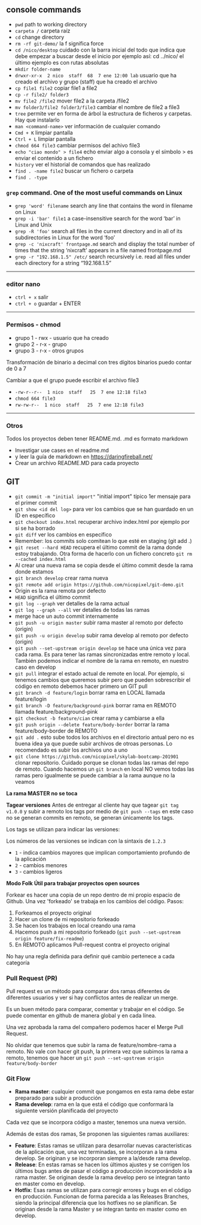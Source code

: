 ## console commands

- `pwd` path to working directory
- `carpeta /` carpeta raíz
- `cd` change directory
- `rm -rf git-demo/` la f significa force
- `cd /nico/desktop` cuidado con la barra inicial del todo que indica que debe empezar a buscar desde el inicio por ejemplo así: cd ../nico/ el último ejemplo es con rutas absolutas
- `mkdir folder-name`
- `drwxr-xr-x  2 nico  staff  68  7 ene 12:00 lab` usuario que ha creado el archivo y grupo (staff) que ha creado el archivo
- `cp file1 file2` copiar file1 a file2
- `cp -r file2/ folder3`
- `mv file2 /file2` mover file2 a la carpeta /file2
- `mv folder3/file2 folder3/file3` cambiar el nombre de file2 a file3
- `tree` permite ver en forma de árbol la estructura de ficheros y carpetas. Hay que instalarlo
- `man <command-name>` ver información de cualquier comando
- `Cmd + K` limpiar pantalla
- `Ctrl + L` limpiar pantalla
- `chmod 664 file3` cambiar permisos del achivo file3
- `echo "ciao mondo" > file4` echo enviar algo a consola y el símbolo > es enviar el contenido a un fichero
- `history` ver el historial de comandos que has realizado
- `find . -name file2` buscar un fichero o carpeta
- `find . -type` 

### `grep` command. One of the most useful commands on Linux 
- `grep 'word' filename` search any line that contains the word in filename on Linux
- `grep -i 'bar' file1` a case-insensitive search for the word ‘bar’ in Linux and Unix
- `grep -R 'foo'` search all files in the current directory and in all of its subdirectories in Linux for the word ‘foo’
- `grep -c 'nixcraft' frontpage.md` search and display the total number of times that the string ‘nixcraft’ appears in a file named frontpage.md
- `grep -r "192.168.1.5" /etc/` search recursively i.e. read all files under each directory for a string “192.168.1.5”

___
### editor nano

- `ctrl + x`  salir
- `ctrl + o`  guardar + ENTER
___
### Permisos - chmod

- grupo 1 - rwx - usuario que ha creado 
- grupo 2 - r-x - grupo
- grupo 3 - r-x - otros grupos

Transformación de binario a decimal con tres dígitos binarios puedo contar de 0 a 7

Cambiar a que el grupo puede escribir el archivo file3 
- `-rw-r--r--  1 nico  staff   25  7 ene 12:18 file3`
- `chmod 664 file3`
- `rw-rw-r--  1 nico  staff   25  7 ene 12:18 file3`
___

### Otros

Todos los proyectos deben tener README.md. .md es formato markdown

- Investigar use cases en el readme.md
- y leer la guía de markdown en https://daringfireball.net/
- Crear un archivo README.MD para cada proyecto

## GIT
- `git commit -m "initial import"` "initial import" típico 1er mensaje para el primer commit
- `git show <id del log>` para ver los cambios que se han guardado en un ID en específico
- `git checkout index.html` recuperar archivo index.html por ejemplo por si se ha borrado
- `git diff` ver los cambios en específico
- Remember: los commits solo comitean lo que esté en staging (git add .)
- `git reset --hard HEAD` recupera el último commit de la rama donde estoy trabajando. Otra forma de hacerlo con un fichero concreto `git rm --cached index.html`
- Al crear una nueva rama se copia desde el último commit desde la rama donde estamos
- `git branch develop` crear rama nueva
- `git remote add origin https://github.com/nicopixel/git-demo.git`
- Origin es la rama remota por defecto
- `HEAD` significa el último commit
- `git log --graph` ver detalles de la rama actual
- `git log --graph --all` ver detalles de todas las ramas
- merge hace un auto commit internamente
- `git push -u origin master` subir rama master al remoto por defecto (origin)
- `git push -u origin develop` subir rama develop al remoto por defecto (origin)
- `git push --set-upstream origin develop` se hace una única vez para cada rama. Es para tener las ramas sincronizadas entre remoto y local. También podemos indicar el nombre de la rama en remoto, en nuestro caso en develop
- `git pull` integrar el estado actual de remote en local. Por ejemplo, si tenemos cambios que queremos subir pero que pueden sobrescribir el código en remoto debemos hacer primero un GIT pull
- `git branch -d feature/login` borrar rama en LOCAL llamada feature/login
- `git branch -D feature/background-pink` borrar rama en REMOTO llamada feature/background-pink
- `git checkout -b feature/cian` crear rama y cambiarse a ella
- `git push origin --delete feature/body-border` borrar la rama feature/body-border de REMOTO
- `git add .` esto sube todos los archivos en el directorio antual pero no es buena idea ya que puede subir archivos de otroas personas. Lo recomendado es subir los archivos uno a uno
- `git clone https://github.com/nicopixel/skylab-bootcamp-201901` clonar repositorio. Cuidado porque se clonan todas las ramas del repo de remoto. Cuando hacemos un `git branch` en local NO vemos todas las ramas pero igualmente se puede cambiar a la rama aunque no la veamos

**La rama MASTER no se toca**

**Tagear versiones**
Antes de entregar al cliente hay que tagear `git tag v1.0.0` y subir a remoto los tags por medio de `git push --tags` en este caso no se generan commits en remoto, se generan únicamente los tags.

Los tags se utilizan para indicar las versiones:

Los números de las versiones se indican con la sintaxis de `1.2.3`
- `1` - indica cambios mayores que implican comportamiento profundo de la aplicación
- `2` - cambios menores
- `3` - cambios ligeros

**Modo Folk**
**Útil para trabajar proyectos open sources**

Forkear es hacer una copia de un repo dentro de mi propio espacio de Github. Una vez 'forkeado' se trabaja en los cambios del código. Pasos:

1. Forkeamos el proyecto original
2. Hacer un clone de mi repositorio forkeado
3. Se hacen los trabajos en local creando una rama 
4. Hacemos push a mi repositorio forkeado (`git push --set-upstream origin feature/fix-readme`)
5. En REMOTO aplicamos Pull-request contra el proyecto original

No hay una regla definida para definir qué cambio pertenece a cada categoría

### Pull Request (PR)

Pull request es un método para comparar dos ramas diferentes de diferentes usuarios y ver si hay conflictos antes de realizar un merge. 

Es un buen método para comparar, comentar y trabajar en el código. Se puede comentar en github de manera global y en cada línea.

Una vez aprobada la rama del compañero podemos hacer el Merge Pull Request.

No olvidar que tenemos que subir la rama de feature/nombre-rama a remoto. No vale con hacer git push, la primera vez que subimos la rama a remoto, tenemos que hacer un `git push --set-upstream origin feature/body-border`

### Git Flow

- **Rama master**: cualquier commit que pongamos en esta rama debe estar preparado para subir a producción
- **Rama develop**: rama en la que está el código que conformará la siguiente versión planificada del proyecto

Cada vez que se incorpora código a master, tenemos una nueva versión.

Además de estas dos ramas, Se proponen las siguientes ramas auxiliares:

- **Feature**: Estas ramas se utilizan para desarrollar nuevas características de la aplicación que, una vez terminadas, se incorporan a la rama develop. Se originan y se incorporan siempre a la/desde rama develop.
- **Release**: En estas ramas se hacen los últimos ajustes y se corrigen los últimos bugs antes de pasar el código a producción incorporándolo a la rama master. Se originan desde la rama develop pero se integran tanto en master como en develop.
- **Hotfix**: Esas ramas se utilizan para corregir errores y bugs en el código en producción. Funcionan de forma parecida a las Releases Branches, siendo la principal diferencia que los hotfixes no se planifican. Se originan desde la rama Master y se integran tanto en master como en develop.